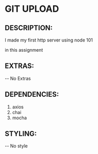 # GIT UPLOAD

## **DESCRIPTION:**
I made my first http server using node 101

in this assignment
## **EXTRAS:**

-- No Extras

## **DEPENDENCIES:**

1. axios
2. chai
3. mocha

## **STYLING:**

-- No style
